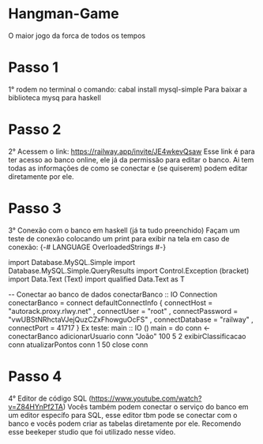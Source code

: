 # Hangman-Game
O maior jogo da forca de todos os tempos
# Passo 1
1° rodem no terminal o comando: 
cabal install mysql-simple
Para baixar a biblioteca mysq para haskell
# Passo 2
2° Acessem o link: https://railway.app/invite/JE4wkevQsaw
Esse link é para ter acesso ao banco online, ele já da permissão para editar o banco. Ai tem todas as informações de como se conectar e (se quiserem) podem editar diretamente por ele.
# Passo 3
3° Conexão com o banco em haskell (já ta tudo preenchido) Façam um teste de conexão colocando um print para exibir na tela em caso de conexão:
{-# LANGUAGE OverloadedStrings #-}

import Database.MySQL.Simple
import Database.MySQL.Simple.QueryResults
import Control.Exception (bracket)
import Data.Text (Text)
import qualified Data.Text as T

-- Conectar ao banco de dados
conectarBanco :: IO Connection
conectarBanco = connect
    defaultConnectInfo { connectHost = "autorack.proxy.rlwy.net"
                       , connectUser = "root"
                       , connectPassword = "vwUBStNRhctaVJejQuzCZxFhowguOcFS"
                       , connectDatabase = "railway"
                       , connectPort = 41717
                       }
Ex teste:
main :: IO ()
main = do
    conn <- conectarBanco
    adicionarUsuario conn "João" 100 5 2
    exibirClassificacao conn
    atualizarPontos conn 1 50
    close conn
# Passo 4
4° Editor de código SQL (https://www.youtube.com/watch?v=Z84HYnPf2TA)
Vocês também podem conectar o serviço do banco em um editor específo para SQL, esse editor tbm pode se conectar com o banco e vocês podem criar as tabelas diretamente por ele. Recomendo esse beekeper studio que foi utilizado nesse vídeo.
